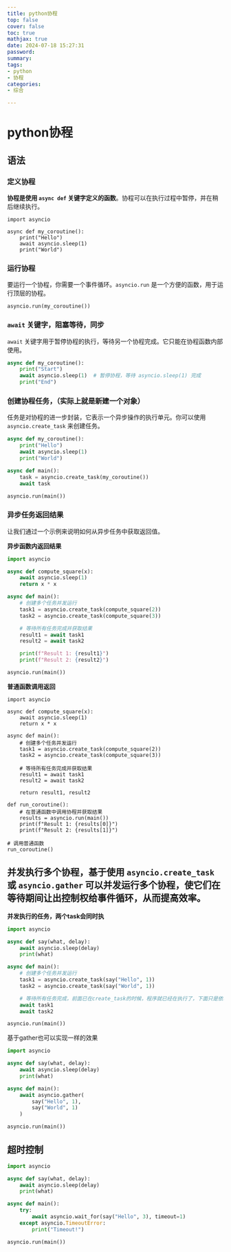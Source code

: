 ```yaml
---
title: python协程
top: false
cover: false
toc: true
mathjax: true
date: 2024-07-18 15:27:31
password:
summary:
tags:
- python
- 协程
categories:
- 综合

---
```




# python协程





## 语法

### 定义协程

**协程是使用 `async def` 关键字定义的函数**。协程可以在执行过程中暂停，并在稍后继续执行。

```
import asyncio

async def my_coroutine():
    print("Hello")
    await asyncio.sleep(1)
    print("World")
```



### 运行协程

要运行一个协程，你需要一个事件循环。`asyncio.run` 是一个方便的函数，用于运行顶层的协程。

```
asyncio.run(my_coroutine())
```

### `await` 关键字，阻塞等待，同步

`await` 关键字用于暂停协程的执行，等待另一个协程完成。它只能在协程函数内部使用。

```python
async def my_coroutine():
    print("Start")
    await asyncio.sleep(1)  # 暂停协程，等待 asyncio.sleep(1) 完成
    print("End")
```





### 创建协程任务，（实际上就是新建一个对象）

任务是对协程的进一步封装，它表示一个异步操作的执行单元。你可以使用 `asyncio.create_task` 来创建任务。

```python
async def my_coroutine():
    print("Hello")
    await asyncio.sleep(1)
    print("World")

async def main():
    task = asyncio.create_task(my_coroutine())
    await task

asyncio.run(main())
```



### 异步任务返回结果

让我们通过一个示例来说明如何从异步任务中获取返回值。

**异步函数内返回结果**

```python
import asyncio

async def compute_square(x):
    await asyncio.sleep(1)
    return x * x

async def main():
    # 创建多个任务并发运行
    task1 = asyncio.create_task(compute_square(2))
    task2 = asyncio.create_task(compute_square(3))

    # 等待所有任务完成并获取结果
    result1 = await task1
    result2 = await task2

    print(f"Result 1: {result1}")
    print(f"Result 2: {result2}")

asyncio.run(main())
```

**普通函数调用返回**

```
import asyncio

async def compute_square(x):
    await asyncio.sleep(1)
    return x * x

async def main():
    # 创建多个任务并发运行
    task1 = asyncio.create_task(compute_square(2))
    task2 = asyncio.create_task(compute_square(3))

    # 等待所有任务完成并获取结果
    result1 = await task1
    result2 = await task2

    return result1, result2

def run_coroutine():
    # 在普通函数中调用协程并获取结果
    results = asyncio.run(main())
    print(f"Result 1: {results[0]}")
    print(f"Result 2: {results[1]}")

# 调用普通函数
run_coroutine()
```





## 并发执行多个协程，基于使用 `asyncio.create_task` 或 `asyncio.gather` 可以并发运行多个协程，使它们在等待期间让出控制权给事件循环，从而提高效率。

**并发执行的任务，两个task会同时执**

```python
import asyncio

async def say(what, delay):
    await asyncio.sleep(delay)
    print(what)

async def main():
    # 创建多个任务并发运行
    task1 = asyncio.create_task(say("Hello", 1))
    task2 = asyncio.create_task(say("World", 1))

    # 等待所有任务完成，前面已在create_task的时候，程序就已经在执行了，下面只是依次等待两个返回
    await task1
    await task2

asyncio.run(main())
```



基于gather也可以实现一样的效果

```python
import asyncio

async def say(what, delay):
    await asyncio.sleep(delay)
    print(what)

async def main():
    await asyncio.gather(
        say("Hello", 1),
        say("World", 1)
    )

asyncio.run(main())
```



## 超时控制

```python
import asyncio

async def say(what, delay):
    await asyncio.sleep(delay)
    print(what)

async def main():
    try:
        await asyncio.wait_for(say("Hello", 3), timeout=1)
    except asyncio.TimeoutError:
        print("Timeout!")

asyncio.run(main())
```






